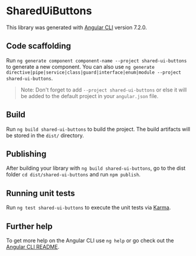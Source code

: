 # SharedUiButtons

This library was generated with [Angular CLI](https://github.com/angular/angular-cli) version 7.2.0.

## Code scaffolding

Run `ng generate component component-name --project shared-ui-buttons` to generate a new component. You can also use `ng generate directive|pipe|service|class|guard|interface|enum|module --project shared-ui-buttons`.

> Note: Don't forget to add `--project shared-ui-buttons` or else it will be added to the default project in your `angular.json` file.

## Build

Run `ng build shared-ui-buttons` to build the project. The build artifacts will be stored in the `dist/` directory.

## Publishing

After building your library with `ng build shared-ui-buttons`, go to the dist folder `cd dist/shared-ui-buttons` and run `npm publish`.

## Running unit tests

Run `ng test shared-ui-buttons` to execute the unit tests via [Karma](https://karma-runner.github.io).

## Further help

To get more help on the Angular CLI use `ng help` or go check out the [Angular CLI README](https://github.com/angular/angular-cli/blob/master/README.md).
